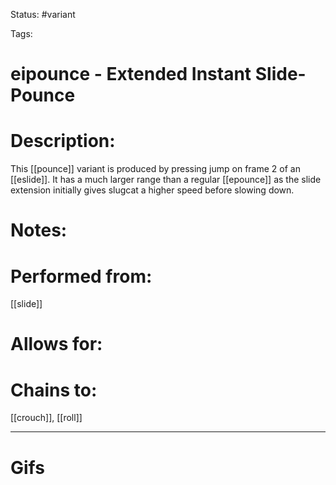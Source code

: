 Status: #variant

Tags: 

# eipounce - Extended Instant Slide-Pounce

# Description:
This [[pounce]] variant is produced by pressing jump on frame 2 of an [[eslide]]. It has a much larger range than a regular [[epounce]] as the slide extension initially gives slugcat a higher speed before slowing down.

# Notes:


# Performed from:
[[slide]]

# Allows for:


# Chains to:
[[crouch]], [[roll]]

___
# Gifs
